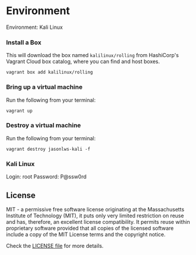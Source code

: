 # Environment

Environment: Kali Linux

### Install a Box

This will download the box named `kalilinux/rolling` from HashiCorp's Vagrant Cloud box catalog, where you can find and host boxes.

```
vagrant box add kalilinux/rolling
```

### Bring up a virtual machine

Run the following from your terminal:

```
vagrant up
```

### Destroy a virtual machine

Run the following from your terminal:

```
vagrant destroy jasonlws-kali -f
```

### Kali Linux

Login: root
Password: P@ssw0rd

## License

MIT - a permissive free software license originating at the Massachusetts Institute of Technology (MIT), it puts only very limited restriction on reuse and has, therefore, an excellent license compatibility. It permits reuse within proprietary software provided that all copies of the licensed software include a copy of the MIT License terms and the copyright notice.

Check the [LICENSE file](../LICENSE) for more details.